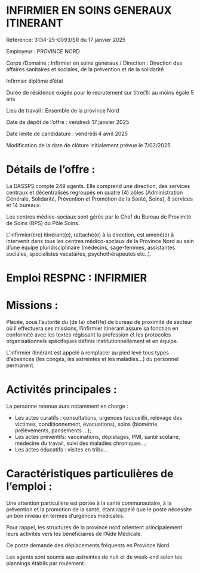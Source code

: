 # INFIRMIER EN SOINS GENERAUX ITINERANT

Référence: 3134-25-0093/SR du 17 janvier 2025

Employeur : PROVINCE NORD

Corps /Domaine : Infirmier en soins généraux / Direction : Direction des affaires sanitaires et sociales, de la prévention et de la solidarité

Infirmier diplômé d’état

Durée de résidence exigée pour le recrutement sur titre(1): au moins égale 5 ans

Lieu de travail : Ensemble de la province Nord

Date de dépôt de l’offre : vendredi 17 janvier 2025

Date limite de candidature : vendredi 4 avril 2025

Modification de la date de clôture initialement prévue le 7/02/2025.

# Détails de l’offre :

La DASSPS compte 249 agents. Elle comprend une direction, des services centraux et décentralisés regroupés en quatre (4) pôles (Administration Générale, Solidarité, Prévention et Promotion de la Santé, Soins), 8 services et 14 bureaux.

Les centres médico-sociaux sont gérés par le Chef du Bureau de Proximité de Soins (BPS) du Pôle Soins.

L’infirmier(ère) itinérant(e), rattaché(e) à la direction, est amené(e) à intervenir dans tous les centres médico-sociaux de la Province Nord au sein d’une équipe pluridisciplinaire (médecins, sage-femmes, assistantes sociales, spécialistes vacataires, psychothérapeutes etc..).

# Emploi RESPNC : INFIRMIER

# Missions :

Placée, sous l’autorité du (de la) chef(fe) de bureau de proximité de secteur où il effectuera ses missions, l’infirmier itinérant assure sa fonction en conformité avec les textes régissant la profession et les protocoles organisationnels spécifiques définis institutionnellement et en équipe.

L’infirmier itinérant est appelé à remplacer au pied levé tous types d’absences (les congés, les astreintes et les maladies…) du personnel permanent.

# Activités principales :

La personne retenue aura notamment en charge :

- Les actes curatifs : consultations, urgences (accueillir, relevage des victimes, conditionnement, évacuations), soins (biométrie, prélèvements, pansements ...);
- Les actes préventifs: vaccinations, dépistages, PMI, santé scolaire, médecine du travail, suivi des maladies chroniques...;
- Les actes éducatifs : visites en tribu…

# Caractéristiques particulières de l’emploi :

Une attention particulière est portée à la santé communautaire, à la prévention et la promotion de la santé, étant rappelé que le poste nécessite un bon niveau en termes d’urgences médicales.

Pour rappel, les structures de la province nord orientent principalement leurs activités vers les bénéficiaires de l’Aide Médicale.

Ce poste demande des déplacements fréquents en Province Nord.

Les agents sont soumis aux astreintes de nuit et de week-end selon les plannings établis par roulement.